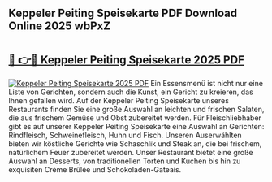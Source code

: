 ## Keppeler Peiting Speisekarte PDF Download Online 2025 wbPxZ

# <h2><a href="http://gcdtc0.nevu.top/?p=Keppeler+Peiting+Speisekarte">🔗 👉🔴 Keppeler Peiting Speisekarte 2025 PDF</a></h2>

[![Keppeler Peiting Speisekarte 2025 PDF](https://i.imgur.com/dBaPXMq.png)](http://gcdtc0.nevu.top/?p=Keppeler+Peiting+Speisekarte)
Ein Essensmenü ist nicht nur eine Liste von Gerichten, sondern auch die Kunst, ein Gericht zu kreieren, das Ihnen gefallen wird. Auf der Keppeler Peiting Speisekarte unseres Restaurants finden Sie eine große Auswahl an leichten und frischen Salaten, die aus frischem Gemüse und Obst zubereitet werden. Für Fleischliebhaber gibt es auf unserer Keppeler Peiting Speisekarte eine Auswahl an Gerichten: Rindfleisch, Schweinefleisch, Huhn und Fisch. Unseren Auserwählten bieten wir köstliche Gerichte wie Schaschlik und Steak an, die bei frischem, natürlichem Feuer zubereitet werden. Unser Restaurant bietet eine große Auswahl an Desserts, von traditionellen Torten und Kuchen bis hin zu exquisiten Crème Brûlée und Schokoladen-Gateais.
